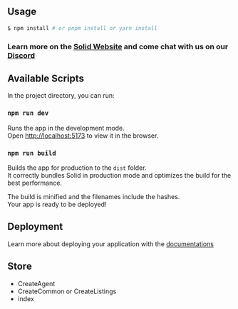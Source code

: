 ## Usage

```bash
$ npm install # or pnpm install or yarn install
```

### Learn more on the [Solid Website](https://solidjs.com) and come chat with us on our [Discord](https://discord.com/invite/solidjs)

## Available Scripts

In the project directory, you can run:

### `npm run dev`

Runs the app in the development mode.<br />
Open [http://localhost:5173](http://localhost:5173) to view it in the browser.

### `npm run build`

Builds the app for production to the `dist` folder.<br />
It correctly bundles Solid in production mode and optimizes the build for the best performance.

The build is minified and the filenames include the hashes.<br />
Your app is ready to be deployed!

## Deployment

Learn more about deploying your application with the [documentations](https://vitejs.dev/guide/static-deploy.html)

## Store

- CreateAgent
- CreateCommon or CreateListings
- index